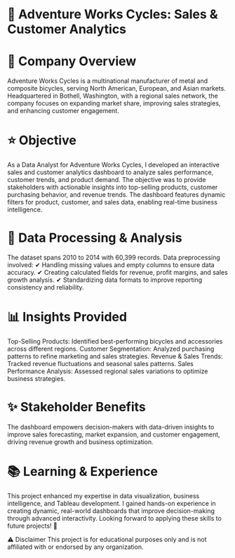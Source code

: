 # 🚴 Adventure Works Cycles: Sales & Customer Analytics
# 🚉 Company Overview
Adventure Works Cycles is a multinational manufacturer of metal and composite bicycles, serving North American, European, and Asian markets. Headquartered in Bothell, Washington, with a regional sales network, the company focuses on expanding market share, improving sales strategies, and enhancing customer engagement.

# ⭐ Objective
As a Data Analyst for Adventure Works Cycles, I developed an interactive sales and customer analytics dashboard to analyze sales performance, customer trends, and product demand. The objective was to provide stakeholders with actionable insights into top-selling products, customer purchasing behavior, and revenue trends. The dashboard features dynamic filters for product, customer, and sales data, enabling real-time business intelligence.

# 📝 Data Processing & Analysis
The dataset spans 2010 to 2014 with 60,399 records. Data preprocessing involved:
✔ Handling missing values and empty columns to ensure data accuracy.
✔ Creating calculated fields for revenue, profit margins, and sales growth analysis.
✔ Standardizing data formats to improve reporting consistency and reliability.

# 📊 Insights Provided
Top-Selling Products: Identified best-performing bicycles and accessories across different regions.
Customer Segmentation: Analyzed purchasing patterns to refine marketing and sales strategies.
Revenue & Sales Trends: Tracked revenue fluctuations and seasonal sales patterns.
Sales Performance Analysis: Assessed regional sales variations to optimize business strategies.
# ✨ Stakeholder Benefits
The dashboard empowers decision-makers with data-driven insights to improve sales forecasting, market expansion, and customer engagement, driving revenue growth and business optimization.

# 📚 Learning & Experience
This project enhanced my expertise in data visualization, business intelligence, and Tableau development. I gained hands-on experience in creating dynamic, real-world dashboards that improve decision-making through advanced interactivity. Looking forward to applying these skills to future projects! 🚀

⚠ Disclaimer
This project is for educational purposes only and is not affiliated with or endorsed by any organization.
